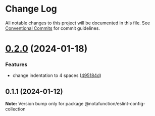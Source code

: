 # Change Log

All notable changes to this project will be documented in this file.
See [Conventional Commits](https://conventionalcommits.org) for commit guidelines.

# [0.2.0](https://github.com/notafunction/eslint-config/compare/v0.1.1...v0.2.0) (2024-01-18)

### Features

-   change indentation to 4 spaces ([495184d](https://github.com/notafunction/eslint-config/commit/495184dc1415d92424f7b93c6a313a883b613181))

## 0.1.1 (2024-01-12)

**Note:** Version bump only for package @notafunction/eslint-config-collection
